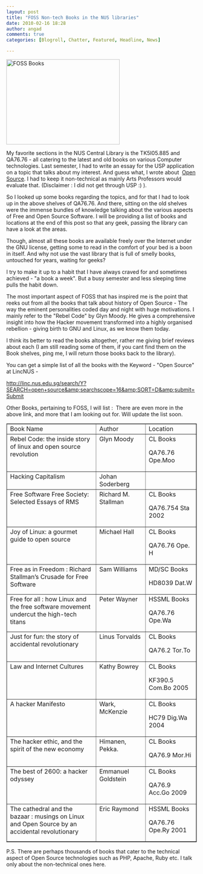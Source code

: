 ```yaml
---
layout: post
title: "FOSS Non-tech Books in the NUS libraries"
date: 2010-02-16 18:28
author: angad
comments: true
categories: [Blogroll, Chatter, Featured, Headline, News]

---
```

<img class="alignleft size-full wp-image-992" title="FOSS Books" src="http://linuxNUS.org/wp-content/uploads/2010/02/thumbDSC086971.JPG" alt="FOSS Books" width="300" height="225" />

My favorite sections in the NUS Central Library is the TK5I05.885 and QA76.76 - all catering to the latest and old books on various Computer technologies. Last semester, I had to write an essay for the USP application on a topic that talks about my interest. And guess what, I wrote about  <a href="http://angad-sing.blogspot.com/2009/11/my-essay-for-usp-2nd-intake.html" target="_blank">Open Source</a>. I had to keep it non-technical as mainly Arts Professors would evaluate that. (Disclaimer : I did not get through USP :) ).

So I looked up some books regarding the topics, and for that I had to look up in the above shelves of QA76.76. And there, sitting on the old shelves were the immense bundles of knowledge talking about the various aspects of Free and Open Source Software. I will be providing a list of books and locations at the end of this post so that any geek, passing the library can have a look at the areas.

Though, almost all these books are available freely over the Internet under the GNU license, getting some to read in the comfort of your bed is a boon in itself. And why not use the vast library that is full of smelly books, untouched for years, waiting for geeks?

I try to make it up to a habit that I have always craved for and sometimes achieved - "a book a week". But a busy semester and less sleeping time pulls the habit down.

The most important aspect of FOSS that has inspired me is the point that reeks out from all the books that talk about history of Open Source - The way the eminent personalities coded day and night with huge motivations. I mainly refer to the "Rebel Code" by Glyn Moody. He gives a comprehensive insight into how the Hacker movement transformed into a highly organised rebellion - giving birth to GNU and Linux, as we know them today.

I think its better to read the books altogether, rather me giving brief reviews about each (I am still reading some of them, if you cant find them on the Book shelves, ping me, I will return those books back to the library).

You can get a simple list of all the books with the Keyword - "Open Source" at LincNUS -

<a href="http://linc.nus.edu.sg/search/Y?SEARCH=open+source&amp;searchscope=16&amp;SORT=D&amp;submit=Submit">http://linc.nus.edu.sg/search/Y?SEARCH=open+source&amp;searchscope=16&amp;SORT=D&amp;submit=Submit</a>

Other Books, pertaining to FOSS, I will list :  There are even more in the above link, and more that I am looking out for. Will update the list soon.
<table border="1" cellspacing="0" cellpadding="0" width="631">
<tbody>
<tr>
<td width="333" valign="top">Book Name</td>
<td width="146" valign="top">Author</td>
<td width="153" valign="top">Location</td>
</tr>
<tr>
<td width="333" valign="top">Rebel Code: the inside story of linux and open source revolution</td>
<td width="146" valign="top">Glyn Moody</td>
<td width="153" valign="top">CL Books

QA76.76 Ope.Moo</td>
</tr>
<tr>
<td width="333" valign="top">Hacking Capitalism</td>
<td width="146" valign="top">Johan Soderberg</td>
<td width="153" valign="top"></td>
</tr>
<tr>
<td width="333" valign="top">Free Software Free Society: Selected Essays of RMS</td>
<td width="146" valign="top">Richard M. Stallman</td>
<td width="153" valign="top">CL Books

QA76.754 Sta 2002</td>
</tr>
<tr>
<td width="333" valign="top">Joy of Linux: a gourmet guide to open source</td>
<td width="146" valign="top">Michael Hall</td>
<td width="153" valign="top">CL Books

QA76.76 Ope. H</td>
</tr>
<tr>
<td width="333" valign="top">Free as in Freedom : Richard Stallman’s Crusade for Free Software</td>
<td width="146" valign="top">Sam Williams</td>
<td width="153" valign="top">MD/SC Books

HD8039 Dat.W</td>
</tr>
<tr>
<td width="333" valign="top">Free for all : how Linux and the free software movement undercut the   high-tech titans</td>
<td width="146" valign="top">Peter Wayner</td>
<td width="153" valign="top">HSSML Books

QA76.76 Ope.Wa</td>
</tr>
<tr>
<td width="333" valign="top">Just for fun: the story of accidental revolutionary</td>
<td width="146" valign="top">Linus Torvalds</td>
<td width="153" valign="top">CL Books

QA76.2 Tor.To</td>
</tr>
<tr>
<td width="333" valign="top">Law and Internet Cultures</td>
<td width="146" valign="top">Kathy Bowrey</td>
<td width="153" valign="top">CL Books

KF390.5 Com.Bo 2005</td>
</tr>
<tr>
<td width="333" valign="top">A hacker Manifesto</td>
<td width="146" valign="top">Wark, McKenzie</td>
<td width="153" valign="top">CL Books

HC79 Dig.Wa 2004</td>
</tr>
<tr>
<td width="333" valign="top">The hacker ethic, and the spirit of the new economy</td>
<td width="146" valign="top">Himanen, Pekka.</td>
<td width="153" valign="top">CL Books

QA76.9 Mor.Hi</td>
</tr>
<tr>
<td width="333" valign="top">The best of 2600: a hacker odyssey</td>
<td width="146" valign="top">Emmanuel Goldstein</td>
<td width="153" valign="top">CL Books

QA76.9 Acc.Go 2009</td>
</tr>
<tr>
<td width="333" valign="top">The cathedral and the bazaar : musings on Linux and Open Source by an   accidental revolutionary</td>
<td width="146" valign="top">Eric Raymond</td>
<td width="153" valign="top">HSSML Books

QA76.76 Ope.Ry 2001</td>
</tr>
</tbody></table>
P.S. There are perhaps thousands of books that cater to the technical aspect of Open Source technologies such as PHP, Apache, Ruby etc. I talk only about the non-technical ones here.
